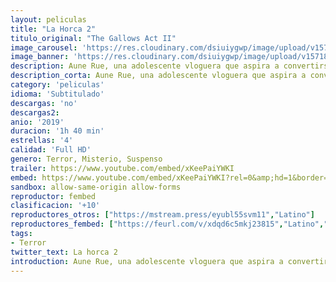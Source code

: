 ```yaml
---
layout: peliculas
title: "La Horca 2"
titulo_original: "The Gallows Act II"
image_carousel: 'https://res.cloudinary.com/dsiuiygwp/image/upload/v1571886951/horca2-min_fllkon.jpg'
image_banner: 'https://res.cloudinary.com/dsiuiygwp/image/upload/v1571886963/tw-32774-min_vuslne.jpg'
description: Aune Rue, una adolescente vloguera que aspira a convertirse en actriz, se conecta en una página web de aspecto siniestro y acaba viéndose atrapada en el malévolo mundo de una obra teatral maldita llamada “The Gallows”. Tras realizar un pequeño fragmento de la misma para su grupo de fans, Auna alcanza inmediatamente el estrellato que siempre había buscado, como también captar la atención de un espíritu mortífero, The Hangman.
description_corta: Aune Rue, una adolescente vloguera que aspira a convertirse en actriz, se conecta en una página web de aspecto siniestro y acaba viéndose atrapada en el malévolo mundo de una 
category: 'peliculas'
idioma: 'Subtitulado'
descargas: 'no'
descargas2:
anio: '2019'
duracion: '1h 40 min'
estrellas: '4'
calidad: 'Full HD'
genero: Terror, Misterio, Suspenso
trailer: https://www.youtube.com/embed/xKeePaiYWKI
embed: https://www.youtube.com/embed/xKeePaiYWKI?rel=0&amp;hd=1&border=0&wmode=opaque&enablejsapi=1&modestbranding=1&controls=1&showinfo=1
sandbox: allow-same-origin allow-forms
reproductor: fembed
clasificacion: '+10'
reproductores_otros: ["https://mstream.press/eyubl55svm11","Latino"]
reproductores_fembed: ["https://feurl.com/v/xdqd6c5mkj23815","Latino","https://feurl.com/v/mymelb5nldz1glz","Latino","https://feurl.com/v/5dl85tdqewdykp0","Latino"]
tags:
- Terror
twitter_text: La horca 2
introduction: Aune Rue, una adolescente vloguera que aspira a convertirse en actriz, se conecta en una página web de aspecto siniestro y acaba viéndose atrapada en el malévolo mundo de una 
---
```













